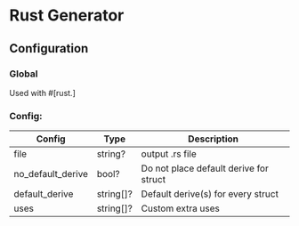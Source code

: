 # Rust Generator

## Configuration

### Global
Used with #[rust.<Config>]

### Config:
| Config | Type      | Description |
|--|--|--|
| file | string? | output .rs file |
| no_default_derive | bool? | Do not place default derive for struct |
| default_derive | string[]? | Default derive(s) for every struct |
| uses | string[]? |Custom extra uses |